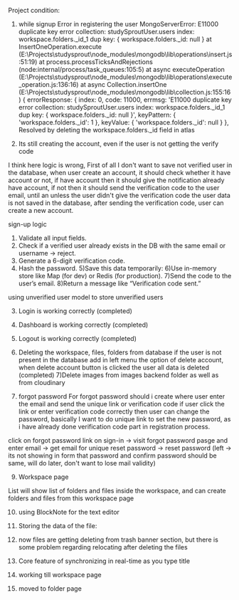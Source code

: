 Project condition: 
1) while signup 
Error in registering the user  MongoServerError: E11000 duplicate key error collection: studySproutUser.users index: workspace.folders._id_1 dup key: { workspace.folders._id: null }
    at InsertOneOperation.execute (E:\Projects\studysprout\node_modules\mongodb\lib\operations\insert.js:51:19)
    at process.processTicksAndRejections (node:internal/process/task_queues:105:5)
    at async executeOperation (E:\Projects\studysprout\node_modules\mongodb\lib\operations\execute_operation.js:136:16)
    at async Collection.insertOne (E:\Projects\studysprout\node_modules\mongodb\lib\collection.js:155:16) {
  errorResponse: {
    index: 0,
    code: 11000,
    errmsg: 'E11000 duplicate key error collection: studySproutUser.users index: workspace.folders._id_1 dup key: { workspace.folders._id: null }',
    keyPattern: { 'workspace.folders._id': 1 },
    keyValue: { 'workspace.folders._id': null }
  },
  Resolved by deleting the workspace.folders._id field in atlas

  2) Its still creating the account, even if the user is not getting the verify code

  I think here logic is wrong, First of all I don't want to save not verified user in the database, when user create an account, it should check whether it have account or not, if have account then it should give the notification already have account, if not then it should send the verification code to the user email, until an unless the user didn't give the verification code the user data is not saved in the database, after sending the verification code, user can create a new account. 


  sign-up logic 
  1) Validate all input fields.
  2) Check if a verified user already exists in the DB with the same email or username → reject.
  3) Generate a 6-digit verification code.
  4) Hash the password.
  5)Save this data temporarily:
  6)Use in-memory store like Map (for dev) or Redis (for production).
  7)Send the code to the user’s email.
  8)Return a message like “Verification code sent.”

 


using unverified user model to store unverified users

3) Login is working correctly (completed)

4) Dashboard is working correctly (completed)

5) Logout is working correctly (completed)

6) Deleting the workspace, files, folders from database if the user is not present in the database
add in left menu the option of delete account, when delete account button is clicked the user all data is deleted
(completed)
7)Delete images from images backend folder as well as from cloudinary

8) forgot password 
For forgot password should i create where user enter the email and send the unique link or verification code if user click the link or enter verification code correctly then user can change the password, basically I want to do unique link to set the new password, as i have already done verification code part in registration process.

click on forgot password link on sign-in -> visit forgot password pasge and enter email -> get email for unique reset password -> reset password
(left -> its not showing in form that password and confirm password should be same, will do later, don't want to lose mail validity)


9) Workspace page

List will show list of folders and files inside the workspace, and can create folders and files from this workspace page

10) using BlockNote for the text editor



6) Storing the data of the file: 


11) now files are getting deleting from trash banner section, but there is some problem regarding relocating after 
deleting the files


12) Core feature of synchronizing in real-time as you type title 

13) working till workspace page

14) moved to folder page